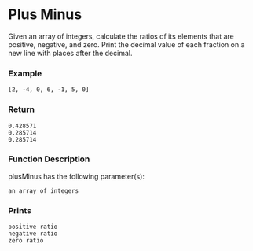 # Plus Minus

Given an array of integers, calculate the ratios of its elements that are positive, negative, and zero. Print the decimal value of each fraction on a new line with  places after the decimal.

### Example
```
[2, -4, 0, 6, -1, 5, 0]
```

### Return
```
0.428571
0.285714
0.285714
```

### Function Description

plusMinus has the following parameter(s):

```
an array of integers
```

### Prints
```
positive ratio
negative ratio
zero ratio
```
